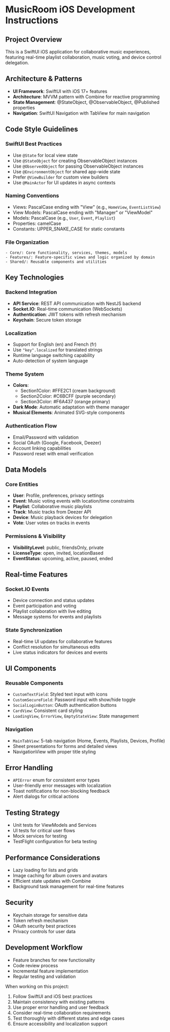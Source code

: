 <!-- Use this file to provide workspace-specific custom instructions to Copilot. For more details, visit https://code.visualstudio.com/docs/copilot/copilot-customization#_use-a-githubcopilotinstructionsmd-file -->

# MusicRoom iOS Development Instructions

## Project Overview
This is a SwiftUI iOS application for collaborative music experiences, featuring real-time playlist collaboration, music voting, and device control delegation.

## Architecture & Patterns
- **UI Framework**: SwiftUI with iOS 17+ features
- **Architecture**: MVVM pattern with Combine for reactive programming
- **State Management**: @StateObject, @ObservableObject, @Published properties
- **Navigation**: SwiftUI Navigation with TabView for main navigation

## Code Style Guidelines

### SwiftUI Best Practices
- Use `@State` for local view state
- Use `@StateObject` for creating ObservableObject instances
- Use `@ObservedObject` for passing ObservableObject instances
- Use `@EnvironmentObject` for shared app-wide state
- Prefer `@ViewBuilder` for custom view builders
- Use `@MainActor` for UI updates in async contexts

### Naming Conventions
- Views: PascalCase ending with "View" (e.g., `HomeView`, `EventListView`)
- View Models: PascalCase ending with "Manager" or "ViewModel"
- Models: PascalCase (e.g., `User`, `Event`, `Playlist`)
- Properties: camelCase
- Constants: UPPER_SNAKE_CASE for static constants

### File Organization
```
- Core/: Core functionality, services, themes, models
- Features/: Feature-specific views and logic organized by domain
- Shared/: Reusable components and utilities
```

## Key Technologies

### Backend Integration
- **API Service**: REST API communication with NestJS backend
- **Socket.IO**: Real-time communication (WebSockets)
- **Authentication**: JWT tokens with refresh mechanism
- **Keychain**: Secure token storage

### Localization
- Support for English (en) and French (fr)
- Use `"key".localized` for translated strings
- Runtime language switching capability
- Auto-detection of system language

### Theme System
- **Colors**: 
  - Section1Color: #FFE2C1 (cream background)
  - Section2Color: #C6BCFF (purple secondary)  
  - Section3Color: #F6A437 (orange primary)
- **Dark Mode**: Automatic adaptation with theme manager
- **Musical Elements**: Animated SVG-style components

### Authentication Flow
- Email/Password with validation
- Social OAuth (Google, Facebook, Deezer)
- Account linking capabilities
- Password reset with email verification

## Data Models

### Core Entities
- **User**: Profile, preferences, privacy settings
- **Event**: Music voting events with location/time constraints  
- **Playlist**: Collaborative music playlists
- **Track**: Music tracks from Deezer API
- **Device**: Music playback devices for delegation
- **Vote**: User votes on tracks in events

### Permissions & Visibility
- **VisibilityLevel**: public, friendsOnly, private
- **LicenseType**: open, invited, locationBased
- **EventStatus**: upcoming, active, paused, ended

## Real-time Features

### Socket.IO Events
- Device connection and status updates
- Event participation and voting
- Playlist collaboration with live editing
- Message systems for events and playlists

### State Synchronization
- Real-time UI updates for collaborative features
- Conflict resolution for simultaneous edits
- Live status indicators for devices and events

## UI Components

### Reusable Components
- `CustomTextField`: Styled text input with icons
- `CustomSecureField`: Password input with show/hide toggle
- `SocialLoginButton`: OAuth authentication buttons
- `CardView`: Consistent card styling
- `LoadingView`, `ErrorView`, `EmptyStateView`: State management

### Navigation
- `MainTabView`: 5-tab navigation (Home, Events, Playlists, Devices, Profile)
- Sheet presentations for forms and detailed views
- NavigationView with proper title styling

## Error Handling
- `APIError` enum for consistent error types
- User-friendly error messages with localization
- Toast notifications for non-blocking feedback
- Alert dialogs for critical actions

## Testing Strategy
- Unit tests for ViewModels and Services
- UI tests for critical user flows
- Mock services for testing
- TestFlight configuration for beta testing

## Performance Considerations
- Lazy loading for lists and grids
- Image caching for album covers and avatars
- Efficient state updates with Combine
- Background task management for real-time features

## Security
- Keychain storage for sensitive data
- Token refresh mechanism
- OAuth security best practices
- Privacy controls for user data

## Development Workflow
- Feature branches for new functionality
- Code review process
- Incremental feature implementation
- Regular testing and validation

When working on this project:
1. Follow SwiftUI and iOS best practices
2. Maintain consistency with existing patterns
3. Use proper error handling and user feedback
4. Consider real-time collaboration requirements
5. Test thoroughly with different states and edge cases
6. Ensure accessibility and localization support
